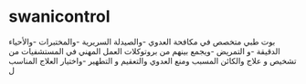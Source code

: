 # swanicontrol
بوت طبي متخصص في مكافحة العدوي -والصيدلة السريرية -والمختبرات -والأحياء الدقيقة -و التمريض -ويجمع بينهم من بروتوكلات العمل المهني في المستشفيات من تشخيص و علاج والكائن المسبب ومنع العدوي والتعقيم و التطهير -واختيار العلاج المناسب ل
